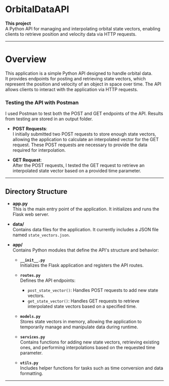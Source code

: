 # OrbitalDataAPI

**This project**  
A Python API for managing and interpolating orbital state vectors, enabling clients to retrieve position and velocity data via HTTP requests.

---

# Overview

This application is a simple Python API designed to handle orbital data.  
It provides endpoints for posting and retrieving state vectors, which represent the position and velocity of an object in space over time. The API allows clients to interact with the application via HTTP requests.

### Testing the API with Postman

I used Postman to test both the POST and GET endpoints of the API. Results from testing are stored in an output folder.

- **POST Requests**:  
  I initially submitted two POST requests to store enough state vectors, allowing the application to calculate an interpolated vector for the GET request. These POST requests are necessary to provide the data required for interpolation.

- **GET Request**:  
  After the POST requests, I tested the GET request to retrieve an interpolated state vector based on a provided time parameter.

---

## Directory Structure

- **app.py**  
  This is the main entry point of the application. It initializes and runs the Flask web server.

- **data/**  
  Contains data files for the application. It currently includes a JSON file named `state_vectors.json`.

- **app/**  
  Contains Python modules that define the API's structure and behavior:
  
  - **`__init__.py`**  
    Initializes the Flask application and registers the API routes.
  
  - **`routes.py`**  
    Defines the API endpoints:
    - `post_state_vector()`: Handles POST requests to add new state vectors.
    - `get_state_vector()`: Handles GET requests to retrieve interpolated state vectors based on a specified time.
  
  - **`models.py`**  
    Stores state vectors in memory, allowing the application to temporarily manage and manipulate data during runtime.
  
  - **`services.py`**  
    Contains functions for adding new state vectors, retrieving existing ones, and performing interpolations based on the requested time parameter.
  
  - **`utils.py`**  
    Includes helper functions for tasks such as time conversion and data formatting.

---

